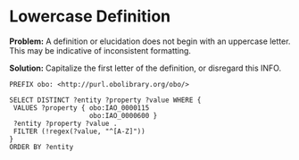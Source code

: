 # Lowercase Definition

**Problem:** A definition or elucidation does not begin with an uppercase letter. This may be indicative of inconsistent formatting.

**Solution:** Capitalize the first letter of the definition, or disregard this INFO.

```sparql
PREFIX obo: <http://purl.obolibrary.org/obo/>

SELECT DISTINCT ?entity ?property ?value WHERE {
 VALUES ?property { obo:IAO_0000115
                    obo:IAO_0000600 }
 ?entity ?property ?value .
 FILTER (!regex(?value, "^[A-Z]"))
}
ORDER BY ?entity
```
